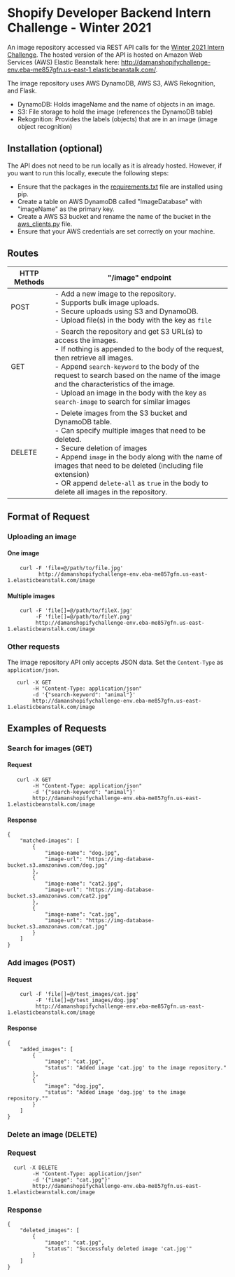 # Shopify Developer Backend Intern Challenge - Winter 2021
An image repository accessed via REST API calls for the [Winter 2021 Intern Challenge](https://docs.google.com/document/d/1ZKRywXQLZWOqVOHC4JkF3LqdpO3Llpfk_CkZPR8bjak/edit). The hosted version of the API is hosted on Amazon Web Services (AWS) Elastic Beanstalk here: http://damanshopifychallenge-env.eba-me857gfn.us-east-1.elasticbeanstalk.com/.

The image repository uses AWS DynamoDB, AWS S3, AWS Rekognition, and Flask.
- DynamoDB: Holds imageName and the name of objects in an image.
- S3: File storage to hold the image (references the DynamoDB table)
- Rekognition: Provides the labels (objects) that are in an image (image object recognition)

## Installation (optional)
The API does not need to be run locally as it is already hosted. However, if you want to run this locally, execute the following steps:
- Ensure that the packages in the [requirements.txt](api/requirements.txt) file are installed using pip.
- Create a table on AWS DynamoDB called "ImageDatabase" with "imageName" as the primary key.
- Create a AWS S3 bucket and rename the name of the bucket in the [aws_clients.py](api/aws_clients.py) file.
- Ensure that your AWS credentials are set correctly on your machine.

## Routes
| HTTP Methods | "/image" endpoint                                                                                                                                                                                                                                                                                                                                                                     |
|--------------|---------------------------------------------------------------------------------------------------------------------------------------------------------------------------------------------------------------------------------------------------------------------------------------------------------------------------------------------------------------------------------------|
| POST         | - Add a new image to the repository. <br>- Supports bulk image uploads.<br>- Secure uploads using S3 and DynamoDB.<br>- Upload file(s) in the body with the key as ```file```                                                                                                                                                                                                             |
| GET          | - Search the repository and get S3 URL(s) to access the images.<br>- If nothing is appended to the body of the request, then retrieve all images.<br>- Append ```search-keyword``` to the body of the request to search based on the name of the image and the characteristics of the image.<br>- Upload an image in the body with the key as ```search-image``` to search for similar images |
| DELETE       | - Delete images from the S3 bucket and DynamoDB table.<br>- Can specify multiple images that need to be deleted.<br>- Secure deletion of images<br>- Append ```image``` in the body along with the name of images that need to be deleted (including file extension)<br>- OR append ```delete-all``` as ```true``` in the body to delete all images in the repository.                            |

## Format of Request

### Uploading an image
#### One image
```
    curl -F 'file=@/path/to/file.jpg' 
          http://damanshopifychallenge-env.eba-me857gfn.us-east-1.elasticbeanstalk.com/image
```

#### Multiple images
```
    curl -F 'file[]=@/path/to/fileX.jpg' 
         -F 'file[]=@/path/to/fileY.png' 
         http://damanshopifychallenge-env.eba-me857gfn.us-east-1.elasticbeanstalk.com/image
```

### Other requests
The image repository API only accepts JSON data. Set the ```Content-Type``` as ```application/json```.

``` 
   curl -X GET 
        -H "Content-Type: application/json" 
        -d '{"search-keyword": "animal"}'  
        http://damanshopifychallenge-env.eba-me857gfn.us-east-1.elasticbeanstalk.com/image
```

## Examples of Requests
### Search for images (GET)
#### Request

``` 
   curl -X GET 
        -H "Content-Type: application/json" 
        -d '{"search-keyword": "animal"}'  
        http://damanshopifychallenge-env.eba-me857gfn.us-east-1.elasticbeanstalk.com/image
```
#### Response
```
{
    "matched-images": [
        {
            "image-name": "dog.jpg",
            "image-url": "https://img-database-bucket.s3.amazonaws.com/dog.jpg"
        },
        {
            "image-name": "cat2.jpg",
            "image-url": "https://img-database-bucket.s3.amazonaws.com/cat2.jpg"
        },
        {
            "image-name": "cat.jpg",
            "image-url": "https://img-database-bucket.s3.amazonaws.com/cat.jpg"
        }
    ]
}
```

### Add images (POST)
#### Request
```
    curl -F 'file[]=@/test_images/cat.jpg' 
         -F 'file[]=@/test_images/dog.jpg' 
         http://damanshopifychallenge-env.eba-me857gfn.us-east-1.elasticbeanstalk.com/image
```

#### Response
```
{
    "added_images": [
        {
            "image": "cat.jpg",
            "status": "Added image 'cat.jpg' to the image repository."
        },
        {
            "image": "dog.jpg",
            "status": "Added image 'dog.jpg' to the image repository.""
        }
    ]
}
```

### Delete an image (DELETE)
### Request
```
  curl -X DELETE 
        -H "Content-Type: application/json" 
        -d '{"image": "cat.jpg"}'  
        http://damanshopifychallenge-env.eba-me857gfn.us-east-1.elasticbeanstalk.com/image
```

### Response
```
{
    "deleted_images": [
        {
            "image": "cat.jpg",
            "status": "Successfuly deleted image 'cat.jpg'"
        }
    ]
}
```
